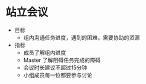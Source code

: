 # 站立会议

* 目标
  * 组内沟通任务进度，遇到的困难，需要协助的资源
* 指标
  * 成员了解组内进度
  * Master 了解阻碍任务完成的障碍
  * 会议时长建议不超过15分钟
  * 小组成员每一位都要参与讨论





